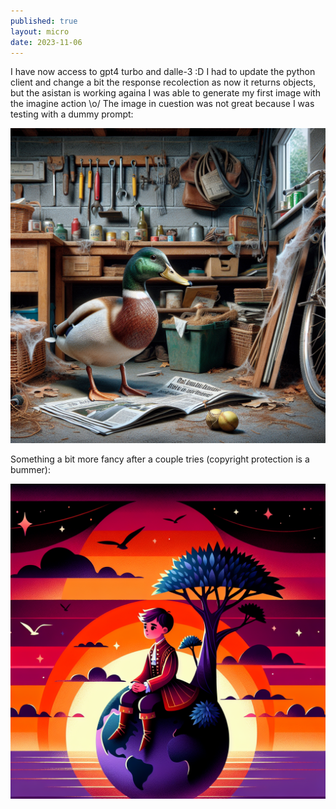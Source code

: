 ```yaml
---
published: true
layout: micro
date: 2023-11-06
---
```


I have now access to gpt4 turbo and dalle-3 :D I had to update the python client and change a bit the response recolection as now it returns objects,
but the asistan is working againa I was able to generate my first image with the imagine action \o/ The image in cuestion was not great because I was testing with a dummy prompt:

![a duck in a garage](/public/img/20231106_230440.jpg)

Something a bit more fancy after a couple tries (copyright protection is a bummer):

![the little prince contenplating the sunset](/public/img/20231106_231723.jpg)


